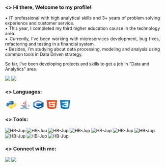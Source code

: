### <> Hi there, Welcome to my profile! 

<p align=justify> 
  ▪ IT professional with high analytical skills and 3+ years of problem solving experience and customer service.<br>
  ▪ This year, I completed my third higher education course in the technology area.<br>
  ▪ Currently, I've been working with microservices development, bug fixes, refactoring and testing in a financial system.<br>
  ▪ Besides, I'm studying about data processing, modeling and analysis using common tools in Data Driven strategy.<br>

  So far, I've been developing projects and skills to get a job in "Data and Analytics" area.
</p>

<div>
  <img height="180em" src="https://github-readme-stats.vercel.app/api?username=hbianchini&show_icons=true&theme=nord&include_all_commits=true&count_private=true"/>
  <img height="180em" src="https://github-readme-stats.vercel.app/api/top-langs/?username=hbianchini&layout=compact&langs_count=3&theme=nord"/>
</div>
 
### <> Languages:
 
<div style="display: inline_block">
  <img align="center" alt="HB-Python" height="30" width="40" src="https://raw.githubusercontent.com/devicons/devicon/master/icons/python/python-original.svg">
  <img align="center" alt="HB-Java" height="30" width="40" src="https://github.com/devicons/devicon/blob/master/icons/java/java-original.svg">
  <img align="center" alt="HB-C" height="30" width="40" src="https://github.com/devicons/devicon/blob/master/icons/c/c-original.svg">
  <img align="center" alt="HB-HTML" height="30" width="40" src="https://raw.githubusercontent.com/devicons/devicon/master/icons/html5/html5-original.svg">
  <img align="center" alt="HB-CSS" height="30" width="38" src="https://raw.githubusercontent.com/devicons/devicon/master/icons/css3/css3-original.svg">
</div>

### <> Tools:

<div style="display: inline_block">
  <img align="center" alt="HB-Jup" height="50" width="50" src="https://upload.wikimedia.org/wikipedia/commons/3/38/Jupyter_logo.svg">
  <img align="center" alt="HB-Jup" height="40" width="80" src="https://upload.wikimedia.org/wikipedia/commons/e/ed/Pandas_logo.svg">
  <img align="center" alt="HB-Jup" height="36" width="90" src="https://upload.wikimedia.org/wikipedia/commons/1/1a/NumPy_logo.svg">
  <img align="center" alt="HB-Jup" height="29" width="120" src="https://matplotlib.org/stable/_static/logo2_compressed.svg">
  <img align="center" alt="HB-Jup" height="50" width="70" src="https://miro.medium.com/max/400/1*VNdaFCkls0gyJR0ddP1PCQ.png">
  <img align="center" alt="HB-Jup" height="60" width="120" src="https://miro.medium.com/max/720/1*DvD_tv1bFls1NodyN5z8Sw.png">
  <img align="center" alt="HB-Jup" height="40" width="60" src="http://www.cloudi.com.br/scoop2017/wp-content/uploads/2017/10/mysql.png">
  <img align="center" alt="HB-Jup" height="50" width="83" src="http://www.esiatech.com.br/softwares/wp-content/uploads/2015/04/postgresql_logo.jpg">
  <img align="center" alt="HB-Jup" height="40" width="40" src="https://upload.wikimedia.org/wikipedia/commons/c/c9/Power_bi_logo_black.svg">
  <img align="center" alt="HB-Jup" height="50" width="95" src="https://storage.googleapis.com/wp-noticias/2021/02/3b198fa1-databricks_logo.png">
</div>

### <> Connect with me:
 
<div> 
  <a href = "mailto:humberto.bianchini@gmail.com"><img src="https://cdn4.iconfinder.com/data/icons/32_Pixel_Social_Media_Icons_by_leslienayibe/gmail.png" target="_blank"></a>
  <a href="https://www.linkedin.com/in/hbianchini" target="_blank"><img src="https://cdn4.iconfinder.com/data/icons/32_Pixel_Social_Media_Icons_by_leslienayibe/linkedin.png" target="_blank"></a> 
</div>
